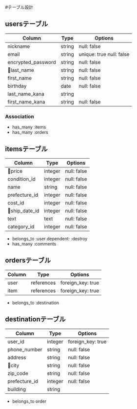 #テーブル設計

## usersテーブル

| Column    | Type       | Options                            |
| --------  | ---------- | ---------------------------------- |
| nickname  | string     | null: false                        |
| email     | string     | unique: true  null: false          |
| encrypted_password  | string     | null: false              |
| last_name | string     | null: false                        |
| first_name| string     | null: false                        |
| birthday  | date       | null: false                        | 
| last_name_kana| string| | null: false                       |
| first_name_kana| string| null: false                        |

### Association

- has_many :items
- has_many :orders


## itemsテーブル

| Column    | Type       | Options                            |
| --------  | ---------- | ---------------------------------- |
| price     | integer    | null: false                        |
| condition_id | integer    | null: false                     |
| name      | string     | null: false                        | 
| prefecture_id| integer    | null: false                     |
| cost_id   | integer    | null: false                        |
| ship_date_id | integer    | null: false                     |
| text      | text          | null: false                     |
| category_id  | integer        | null: false                 |

- belongs_to :user dependent: :destroy
- has_many :comments



## ordersテーブル

| Column     | Type       | Options                            |
| --------   | ---------- | ---------------------------------- |
| user       | references | foreign_key: true                  |
| item       | references | foreign_key: true                  |

- belongs_to :destination

## destinationテーブル

| Column    | Type       | Options                            |
| --------  | ---------- | ---------------------------------- |
| user_id   | integer    |  foreign_key: true                 |
| phone_number| string    | null: false                       |   
| address   | string     | null: false                        |
| city      | string     | null: false                        |
| zip_code  | string     | null: false                        |
| prefecture_id | integer    | null: false                    | 
| building  | string     |                                    |

- belongs_to order
